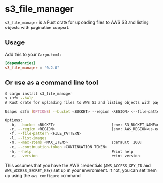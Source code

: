 # s3_file_manager

`s3_file_manager` is a Rust crate for uploading files to AWS S3 and listing objects with pagination support.

## Usage

Add this to your `Cargo.toml`:

```toml
[dependencies]
s3_file_manager = "0.2.0"
```

## Or use as a command line tool

```bash
$ cargo install s3_file_manager
$ s3fm --help
A Rust crate for uploading files to AWS S3 and listing objects with pagination support.

Usage: s3fm [OPTIONS] --bucket <BUCKET> --region <REGION> <--file-pattern <FILE_PATTERN>|--list-images>

Options:
  -b, --bucket <BUCKET>                          [env: S3_BUCKET_NAME=my-bucket]
  -r, --region <REGION>                          [env: AWS_REGION=us-east-2]
  -f, --file-pattern <FILE_PATTERN>
  -l, --list-images
  -m, --max-items <MAX_ITEMS>                    [default: 100]
  -c, --continuation-token <CONTINUATION_TOKEN>
  -h, --help                                     Print help
  -V, --version                                  Print version
```

This assumes that you have the AWS credentials (`AWS_ACCESS_KEY_ID` and `AWS_ACCESS_SECRET_KEY`) set up in your environment. If not, you can set them up using the `aws configure` command.
